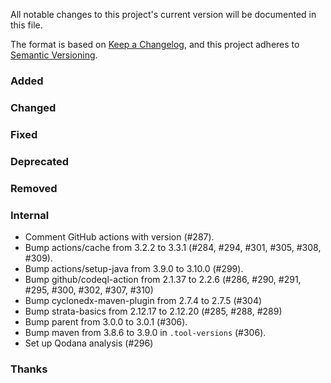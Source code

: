 All notable changes to this project's current version will be documented in this file.

The format is based on [Keep a Changelog](https://keepachangelog.com/en/1.0.0/), and this project adheres
to [Semantic Versioning](https://semver.org/spec/v2.0.0.html).

### Added

### Changed

### Fixed

### Deprecated

### Removed

### Internal

- Comment GitHub actions with version (#287).
- Bump actions/cache from 3.2.2 to 3.3.1 (#284, #294, #301, #305, #308, #309).
- Bump actions/setup-java from 3.9.0 to 3.10.0 (#299).
- Bump github/codeql-action from 2.1.37 to 2.2.6 (#286, #290, #291, #295, #300, #302, #307, #310)
- Bump cyclonedx-maven-plugin from 2.7.4 to 2.7.5 (#304)
- Bump strata-basics from 2.12.17 to 2.12.20 (#285, #288, #289)
- Bump parent from 3.0.0 to 3.0.1 (#306).
- Bump maven from 3.8.6 to 3.9.0 in `.tool-versions` (#306).
- Set up Qodana analysis (#296)

### Thanks
